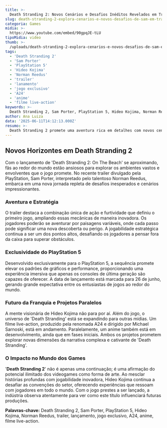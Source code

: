 ```yaml
---
title: >-
  Death Stranding 2: Novos Cenários e Desafios Inéditos Revelados em Trailer
slug: death-stranding-2-explora-cenarios-e-novos-desafios-de-sam-em-trailer-inedito
categoria: Games
midia: >-
  https://www.youtube.com/embed/90gpqJE-tLU
tipoMidia: video
thumb: >-
  /uploads/death-stranding-2-explora-cenarios-e-novos-desafios-de-sam-em-trailer-inedito-preview.jpg
tags:
  - 'Death Stranding 2'
  - 'Sam Porter'
  - 'PlayStation 5'
  - 'Hideo Kojima'
  - 'Norman Reedus'
  - 'trailer'
  - 'lanamento'
  - 'jogo exclusivo'
  - 'A24'
  - 'anime'
  - 'filme live-action'
keywords: >-
  Death Stranding 2, Sam Porter, PlayStation 5, Hideo Kojima, Norman Reedus, trailer, lançamento, jogo exclusivo, A24, anime, filme live-action
author: Ana Luiza
data: '2025-06-11T14:12:13.000Z'
resumo: >-
  Death Stranding 2 promete uma aventura rica em detalhes com novos cenários e desafios para Sam Porter, conforme mostrado no novo trailer da PlayStation. A continuação do aclamado jogo de Hideo Kojima chega em poucos dias para o PlayStation 5.
---
```


## Novos Horizontes em Death Stranding 2
Com o lançamento de 'Death Stranding 2: On The Beach' se aproximando, fãs ao redor do mundo estão ansiosos para explorar os ambientes vastos e envolventes que o jogo promete. No recente trailer divulgado pela PlayStation, Sam Porter, interpretado pelo talentoso Norman Reedus, embarca em uma nova jornada repleta de desafios inesperados e cenários impressionantes.

### Aventura e Estratégia
O trailer destaca a combinação única de ação e furtividade que definiu o primeiro jogo, ampliando essas mecânicas de maneira inovadora. Os jogadores poderão se aventurar por paisagens variáveis, onde cada passo pode significar uma nova descoberta ou perigo. A jogabilidade estratégica continua a ser um dos pontos altos, desafiando os jogadores a pensar fora da caixa para superar obstáculos.

### Exclusividade do PlayStation 5
Desenvolvido exclusivamente para o PlayStation 5, a sequência promete elevar os padrões de gráficos e performance, proporcionando uma experiência imersiva que apenas os consoles de última geração são capazes de oferecer. A data de lançamento está marcada para 26 de junho, gerando grande expectativa entre os entusiastas de jogos ao redor do mundo.

### Futuro da Franquia e Projetos Paralelos
A mente visionária de Hideo Kojima não para por aí. Além do jogo, o universo de 'Death Stranding' está se expandindo para outras mídias. Um filme live-action, produzido pela renomada A24 e dirigido por Michael Sarnoski, está em andamento. Paralelamente, um anime também está em desenvolvimento, ainda que em fases iniciais. Ambos os projetos prometem explorar novas dimensões da narrativa complexa e cativante de 'Death Stranding'.

### O Impacto no Mundo dos Games
'**Death Stranding 2**' não é apenas uma continuação; é uma afirmação do potencial ilimitado dos videogames como forma de arte. Ao mesclar histórias profundas com jogabilidade inovadora, Hideo Kojima continua a desafiar as convenções do setor, oferecendo experiências que ressoam com jogadores em todo o mundo. Com o jogo prestes a ser lançado, a indústria observa atentamente para ver como este título influenciará futuras produções.

**Palavras-chave:** Death Stranding 2, Sam Porter, PlayStation 5, Hideo Kojima, Norman Reedus, trailer, lançamento, jogo exclusivo, A24, anime, filme live-action.